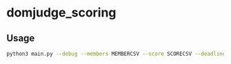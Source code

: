 # domjudge_scoring

## Usage
```bash
python3 main.py --debug --members MEMBERCSV --score SCORECSV --deadline DEADLINECSV
```

